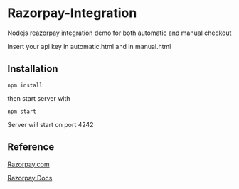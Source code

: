 # Razorpay-Integration
Nodejs reazorpay integration demo for both automatic and manual checkout 

Insert your api key in automatic.html and in manual.html


## Installation

```
npm install
```

then start server with 
```
npm start
```
Server will start on port 4242


## Reference 
[Razorpay.com](https://razorpay.com/)

[Razorpay Docs](https://docs.razorpay.com/docs/checkout-form)
